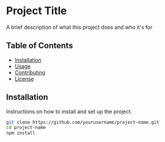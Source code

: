 

<!-- SAMPLE TEXT -->

# Project Title

A brief description of what this project does and who it's for

## Table of Contents

- [Installation](#installation)
- [Usage](#usage)
- [Contributing](#contributing)
- [License](#license)

## Installation

Instructions on how to install and set up the project.

```bash
git clone https://github.com/yourusername/project-name.git
cd project-name
npm install